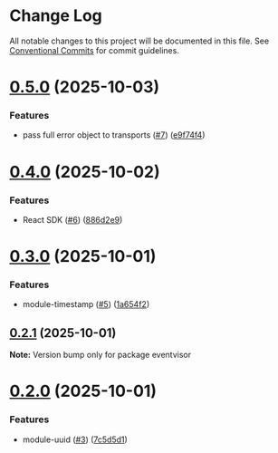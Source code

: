 # Change Log

All notable changes to this project will be documented in this file.
See [Conventional Commits](https://conventionalcommits.org) for commit guidelines.

# [0.5.0](https://github.com/eventvisor/eventvisor/compare/v0.4.0...v0.5.0) (2025-10-03)


### Features

* pass full error object to transports ([#7](https://github.com/eventvisor/eventvisor/issues/7)) ([e9f74f4](https://github.com/eventvisor/eventvisor/commit/e9f74f453411395608b82f33087f89094080199a))





# [0.4.0](https://github.com/eventvisor/eventvisor/compare/v0.3.0...v0.4.0) (2025-10-02)


### Features

* React SDK ([#6](https://github.com/eventvisor/eventvisor/issues/6)) ([886d2e9](https://github.com/eventvisor/eventvisor/commit/886d2e9d2626e9b7323d097bb005811743af611c))





# [0.3.0](https://github.com/eventvisor/eventvisor/compare/v0.2.1...v0.3.0) (2025-10-01)


### Features

* module-timestamp ([#5](https://github.com/eventvisor/eventvisor/issues/5)) ([1a654f2](https://github.com/eventvisor/eventvisor/commit/1a654f2de719d9ddb22a6c5f97c84006f522f35a))





## [0.2.1](https://github.com/eventvisor/eventvisor/compare/v0.2.0...v0.2.1) (2025-10-01)

**Note:** Version bump only for package eventvisor





# [0.2.0](https://github.com/eventvisor/eventvisor/compare/v0.1.0...v0.2.0) (2025-10-01)


### Features

* module-uuid ([#3](https://github.com/eventvisor/eventvisor/issues/3)) ([7c5d5d1](https://github.com/eventvisor/eventvisor/commit/7c5d5d166fd519a484b0f146a666cb40bac1180a))
